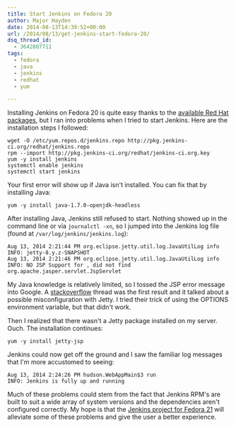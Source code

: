 ```yaml
---
title: Start Jenkins on Fedora 20
author: Major Hayden
date: 2014-08-13T14:39:52+00:00
url: /2014/08/13/get-jenkins-start-fedora-20/
dsq_thread_id:
  - 3642807711
tags:
  - fedora
  - java
  - jenkins
  - redhat
  - yum

---
```

Installing Jenkins on Fedora 20 is quite easy thanks to the [available Red Hat packages][1], but I ran into problems when I tried to start Jenkins. Here are the installation steps I followed:

```
wget -O /etc/yum.repos.d/jenkins.repo http://pkg.jenkins-ci.org/redhat/jenkins.repo
rpm --import http://pkg.jenkins-ci.org/redhat/jenkins-ci.org.key
yum -y install jenkins
systemctl enable jenkins
systemctl start jenkins
```


Your first error will show up if Java isn't installed. You can fix that by installing Java:

```
yum -y install java-1.7.0-openjdk-headless
```


After installing Java, Jenkins still refused to start. Nothing showed up in the command line or via `journalctl -xn`, so I jumped into the Jenkins log file (found at `/var/log/jenkins/jenkins.log`):

```
Aug 13, 2014 2:21:44 PM org.eclipse.jetty.util.log.JavaUtilLog info
INFO: jetty-8.y.z-SNAPSHOT
Aug 13, 2014 2:21:46 PM org.eclipse.jetty.util.log.JavaUtilLog info
INFO: NO JSP Support for , did not find org.apache.jasper.servlet.JspServlet
```


My Java knowledge is relatively limited, so I tossed the JSP error message into Google. A [stackoverflow][2] thread was the first result and it talked about a possible misconfiguration with Jetty. I tried their trick of using the OPTIONS environment variable, but that didn't work.

Then I realized that there wasn't a Jetty package installed on my server. Ouch. The installation continues:

```
yum -y install jetty-jsp
```


Jenkins could now get off the ground and I saw the familiar log messages that I'm more accustomed to seeing:

```
Aug 13, 2014 2:24:26 PM hudson.WebAppMain$3 run
INFO: Jenkins is fully up and running
```


Much of these problems could stem from the fact that Jenkins RPM's are built to suit a wide array of system versions and the dependencies aren't configured correctly. My hope is that the [Jenkins project for Fedora 21][3] will alleviate some of these problems and give the user a better experience.

 [1]: http://pkg.jenkins-ci.org/redhat/
 [2]: https://stackoverflow.com/questions/3521654/missing-jsp-support-in-jetty-or-confusing-log-message
 [3]: https://fedoraproject.org/wiki/Changes/Jenkins
